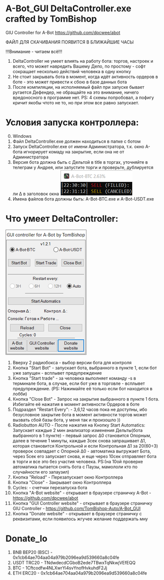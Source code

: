 # A-Bot_GUI DeltaController.exe crafted by TomBishop
GIU Controller for A-Bot https://github.com/dpcwee/abot

ФАЙЛ ДЛЯ СКАЧИВАНИЯ ПОЯВИТСЯ В БЛИЖАЙШИЕ ЧАСЫ

!!!Внимание - читаем всё!!!
1. DeltaController не умеет влиять на работу бота: торгов, настроек и всего, что может навредить Вашему Депо, по простому - софт сокращает несколько действий человека в одну кнопку
2. Не стоит закрывать бота в момент, когда идёт активность ордеров в боте - это может привести к сбою в базе данных бота
3. После компиляции, на исполняемый файл при запуске бывает ругается Дефендер, не обращайте на это внимание, ничего вредоносного в программе нет. PS: 4 схемы попробовал, а пофигу кричит якобы чтото не то, но при этом все равно запускает.

# Условия запуска контроллера:
0. Windows
1. Файл DeltaController.exe должен находиться в папке с ботом
2. Запуск DeltaController.exe от имени Администратора, т.к. окно А-бота игнорирует комаду на закрытие, если она не от Администратора
3. Версия бота должна быть с Дельтой в title в торгах, уточняйте в телеграм у Андрея, или запустите торги и проверьте, дублируется ли Δ в заголовок окна ![](./pic/A-Bot-Delta.png)
4. Имена файлов бота должны быть: A-Bot-BTC.exe и A-Bot-USDT.exe

# Что умеет DeltaController:
![](./pic/Main.png)
1. Вверху 2 радиобокса - выбор версии бота для контроля
2. Кнопка "Start Bot" - запускает бота, выбранного в пункте 1, если бот уже запущен - всплывет предупреждение
3. Кнопка "Start trade" - за человека выполняет команду -s в терминале бота, в случае, если бот уже в торговле - всплывет предупреждение. (PS: Нажимайте её только если бот находится в лобби)
4. Кнопка "Close Bot" - Запрос на закрытие выбранного в пункте 1 бота. Избегайте её нажатия в момент активности Ордеров в боте
5. Подраздел "Restart Every": - 3,6,12 часов пока не доступны, ибо безусловное закрытие бота в момент активности торгов может вызвать сбой базы бота, у меня так и произошло ))
6. Radiobutton AUTO - После нажатия на Кнопку Start Automatics: Запускает каждые 2 мин анализатор изменения Дельты(бота выбранного в 1 пункте) - первый запрос Δ0 становится Опорным, далее в течение 1 минуты, каждые 3сек снова запрашивает Δ1, которая становится Контрольной и если Контрольная Δ1 за 20(60÷3) проверок совпадает с Опорной Δ0 - автоматика выгружает Бота, через 5сек его запускает снова, и еще через 10сек отправляет бота в торги и все это без участия человека. PS:(на 10ой проверке автоматика пытается снять бота с Паузы, мамололи кто по случайности его запаузил)
8. Кнопка "Reload" - Перезапускает окно Контроллера
9. Кнопка "Close" - Закрывает окно Контроллера
10. Cycles: - счетчки перезапуска бота
11. Кнопка "A-Bot website" - открывает в браузере страничку A-Bot - https://github.com/dpcwee/abot
12. Кнопка "GUI Controller website" - открывает в браузере страничку GIU Controller - https://github.com/TomBishop-Auto/A-Bot_GUI
13. Кнопка "Donate website" - открывает в браузере страничку с реквизитами, если появилось жгучее желание поддержать мну

# Donate_lo

1. BNB BEP20 (BSC) - 0x1cb64ae704aa04a979b2096ea9d539660a8c04fe
2. USDT TRC20      - TNdwdecdCGboB2ede7TBwxTqNkwjVEfEQQ
3. BTC             - 1Cftcodfw4NLXwrYi4svYnofHvkuhdF2Jj
4. ETH ERC20       - 0x1cb64ae704aa04a979b2096ea9d539660a8c04fe
